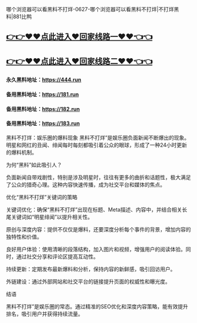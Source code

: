 哪个浏览器可以看黑料不打烊-0627-哪个浏览器可以看黑料不打烊|不打烊黑料|881比鸭

## [👉👉♥♥点此进入♥回家线路一♥♥👈👈](https://unpkg.com/182run/index.html)
## [👉👉♥♥点此进入♥回家线路二♥♥👈👈](https://unpkg.com/182-1run/index.html)

#### 永久黑料地址：https://444.run
#### 备用黑料地址：https://181.run
#### 备用黑料地址：https://182.run
#### 备用黑料地址：https://183.run

黑料不打烊：娱乐圈的爆料现象
黑料不打烊”是娱乐圈负面新闻不断爆出的现象。明星和网红的丑闻、绯闻每时每刻都吸引着公众的眼球，形成了一种24小时更新的爆料机制。

为何“黑料”如此吸引人？

负面新闻自带戏剧性，特别是涉及明星时，往往有更多的曲折和话题性，极大满足了公众的猎奇心理。这种内容快速传播，成为社交平台和媒体的焦点。

优化“黑料不打烊”关键词的策略

关键词优化：确保“黑料不打烊”出现在标题、Meta描述、内容中，并结合相关长尾关键词如“明星绯闻”以提升相关性。

原创与深度内容：提供不仅仅是爆料，还要深度分析每个事件的背景，增加内容的独特性和价值。

良好用户体验：使用清晰的段落结构，加入图片和视频，增强用户的阅读体验。同时，通过社交分享和评论区提高互动性。

持续更新：定期发布最新爆料和分析，保持内容的新鲜感，吸引回访用户。

外链建设：通过外部网站和社交平台的链接提升页面的权威性和曝光度。

结语

黑料不打烊”是娱乐圈的常态。通过精准的SEO优化和深度内容策略，能有效提升排名，吸引用户并获得持续流量。
